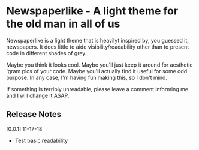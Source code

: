 # Newspaperlike - A light theme for the old man in all of us

Newspaperlike is a light theme that is heavilyt inspired by, you guessed it, newspapers. It does little to aide visibility/readability other than to present code in different shades of grey.

Maybe you think it looks cool. Maybe you'll just keep it around for aesthetic 'gram pics of your code. Maybe you'll actually find it useful for some odd purpose. In any case, I'm having fun making this, so I don't mind.

If something is terribly unreadable, please leave a comment informing me and I will change it ASAP.

## Release Notes

[0.0.1] 11-17-18

- Test basic readability
